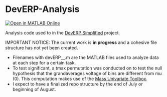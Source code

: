 # DevERP-Analysis

<!--Buttons-->
[![Open in MATLAB Online](https://www.mathworks.com/images/responsive/global/open-in-matlab-online.svg)](https://matlab.mathworks.com/open/github/v1?repo=w-decker/DevERP-Analysis)

Analysis code used to in the [DevERP Simplified](https://github.com/w-decker/DevERP-Simplified) project.

IMPORTANT NOTICE: The current work is **in progress** and a cohesive file structure has not yet been created.
  - Filenames with devERP_<task>_<parameter>.m are the MATLAB files used to analyze data at each step for a certain task.
  - To test significant, a tmax permutation was conducted on to test the null hypothesis that the grandaverages voltage of bins are different from mu (0). This computation makes use of the [Mass Univariate Toolbox](https://openwetware.org/wiki/Mass_Univariate_ERP_Toolbox:_Appendix#tmaxGND).
  - I expect to have a finalized repo structure by the end of July or beginning of August.   

